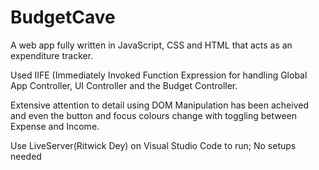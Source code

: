 # BudgetCave
A web app fully written in JavaScript, CSS and HTML that acts as an expenditure tracker.

Used IIFE (Immediately Invoked Function Expression for handling Global App Controller, UI Controller and the Budget Controller.

Extensive attention to detail using DOM Manipulation has been acheived and even the button and focus colours change with toggling between Expense and Income.

Use LiveServer(Ritwick Dey) on Visual Studio Code to run; No setups needed
